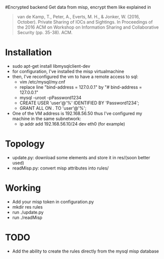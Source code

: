 #Encrypted backend
Get data from misp, encrypt them like explained in
> van de Kamp, T., Peter, A., Everts, M. H., & Jonker, W. (2016, October). Private Sharing of IOCs and Sightings. In Proceedings of the 2016 ACM on Workshop on Information Sharing and Collaborative Security (pp. 35-38). ACM.

# Installation

- sudo apt-get install libmysqlclient-dev
- for configuration, I've installed the misp virtualmachine
- then, I've reconfigured the vm to have a remote access to sql:
	- vim /etc/mysql/my.cnf
	- replace line "bind-address          = 127.0.0.1" by "# bind-address          = 127.0.0.1"
	- mysql -uroot -pPassword1234
	- CREATE USER 'user'@'%' IDENTIFIED BY 'Password1234';
	- GRANT ALL ON *.* TO 'user'@'%';
- One of the VM address is 192.168.56.50 thus I've configured my machine in the same subnetwork:
	- ip addr add 192.168.56.10/24 dev eth0 (for example)


# Topology

- update.py: download some elements and store it in res/(soon better used)
- readMisp.py: convert misp attributes into rules/

# Working
- Add your misp token in configuration.py
- mkdir res rules
- run ./update.py
- run ./readMisp

# TODO
- Add the ability to create the rules directly from the mysql misp database

